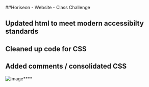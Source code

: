 ##Horiseon - Website - Class Challenge

## Updated html to meet modern accessibilty standards

## Cleaned up code for CSS 
  ## Added comments / consolidated CSS






![image](https://user-images.githubusercontent.com/99227667/159825771-6389545e-0b6d-4ff4-adee-e9f5dcb93228.png)****
